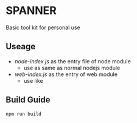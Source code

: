 # SPANNER

Basic tool kit for personal use

## Useage

- *node-index.js* as the entry file of node module
    - use as same as normal nodejs module
- *web-index.js* as the entry of web module
    - use like <script src="/path_to/web-index.js" defer></script>

## Build Guide

```
npm run build
```